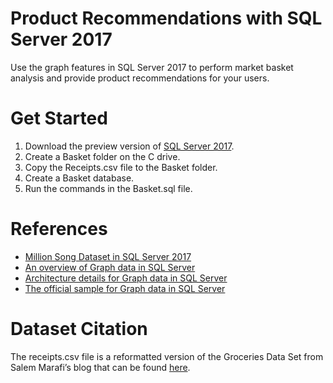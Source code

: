 # Product Recommendations with SQL Server 2017
Use the graph features in SQL Server 2017 to perform market basket analysis and provide product recommendations for your users.
# Get Started
1. Download the preview version of [SQL Server 2017](https://www.microsoft.com/en-us/sql-server/sql-server-2017).
2. Create a Basket folder on the C drive.
3. Copy the Receipts.csv file to the Basket folder. 
4. Create a Basket database.
5. Run the commands in the Basket.sql file.
# References
* [Million Song Dataset in SQL Server 2017](https://github.com/arvindshmicrosoft/MillionSongDatasetinSQLServer)
* [An overview of Graph data in SQL Server](https://docs.microsoft.com/en-us/sql/relational-databases/graphs/sql-graph-overview)
* [Architecture details for Graph data in SQL Server](https://docs.microsoft.com/en-us/sql/relational-databases/graphs/sql-graph-architecture)
* [The official sample for Graph data in SQL Server](https://docs.microsoft.com/en-us/sql/relational-databases/graphs/sql-graph-sample)
# Dataset Citation
The receipts.csv file is a reformatted version of the Groceries Data Set from Salem Marafi’s blog that can be found [here](http://www.salemmarafi.com/code/market-basket-analysis-with-r/comment-page-1/).
